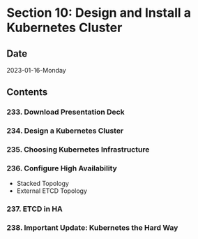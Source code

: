 # Section 10: Design and Install a Kubernetes Cluster

## Date

2023-01-16-Monday

## Contents

### 233. Download Presentation Deck

### 234. Design a Kubernetes Cluster

### 235. Choosing Kubernetes Infrastructure

### 236. Configure High Availability

- Stacked Topology
- External ETCD Topology

### 237. ETCD in HA

### 238. Important Update: Kubernetes the Hard Way

